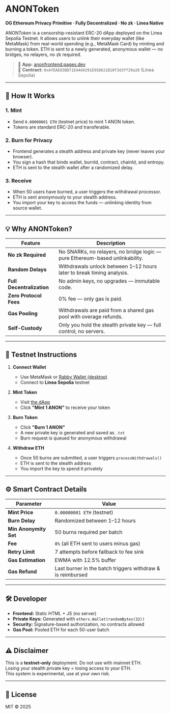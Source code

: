 # ANONToken

**OG Ethereum Privacy Primitive · Fully Decentralized · No zk · Linea Native**

ANONToken is a censorship-resistant ERC-20 dApp deployed on the Linea Sepolia Testnet. It allows users to unlink their everyday wallet (like MetaMask) from real-world spending (e.g., MetaMask Card) by minting and burning a token. ETH is sent to a newly generated, anonymous wallet — no bridges, no relayers, no zk required.

> 🔗 **App:** [anonfrontend.pages.dev](https://anonfrontend.pages.dev/)  
> 🧱 **Contract:** `0xAfEAE83BD71E44d4291E95D621B10f3d3ff29a28` (Linea Sepolia)

---

## 🔐 How It Works

### 1. Mint
- Send `0.00000001 ETH` (testnet price) to mint 1 ANON token.
- Tokens are standard ERC-20 and transferable.

### 2. Burn for Privacy
- Frontend generates a stealth address and private key (never leaves your browser).
- You sign a hash that binds wallet, burnId, contract, chainId, and entropy.
- ETH is sent to the stealth wallet after a randomized delay.

### 3. Receive
- When 50 users have burned, a user triggers the withdrawal processor.
- ETH is sent anonymously to your stealth address.
- You import your key to access the funds — unlinking identity from source wallet.

---

## 💡 Why ANONToken?

| Feature           | Description                                                                 |
|------------------|-----------------------------------------------------------------------------|
| **No zk Required** | No SNARKs, no relayers, no bridge logic — pure Ethereum-based unlinkability. |
| **Random Delays** | Withdrawals unlock between 1–12 hours later to break timing analysis.       |
| **Full Decentralization** | No admin keys, no upgrades — immutable code.                          |
| **Zero Protocol Fees** | 0% fee — only gas is paid.                                 |
| **Gas Pooling**   | Withdrawals are paid from a shared gas pool with overage refunds.           |
| **Self-Custody**  | Only you hold the stealth private key — full control, no servers.           |

---

## 🧪 Testnet Instructions

1. **Connect Wallet**
   - Use MetaMask or [Rabby Wallet (desktop)](https://rabby.io/)
   - Connect to **Linea Sepolia** testnet

2. **Mint Token**
   - Visit [the dApp](https://immense-honey-brief.on-fleek.app)
   - Click **"Mint 1 ANON"** to receive your token

3. **Burn Token**
   - Click **"Burn 1 ANON"**
   - A new private key is generated and saved as `.txt`
   - Burn request is queued for anonymous withdrawal

4. **Withdraw ETH**
   - Once 50 burns are submitted, a user triggers `processWithdrawals()`
   - ETH is sent to the stealth address
   - You import the key to spend it privately

---

## ⚙️ Smart Contract Details

| Parameter             | Value                                      |
|-----------------------|--------------------------------------------|
| **Mint Price**        | `0.00000001 ETH` (testnet)                 |
| **Burn Delay**        | Randomized between 1–12 hours              |
| **Min Anonymity Set** | 50 burns required per batch                |
| **Fee**               | `0%` (all ETH sent to users minus gas)     |
| **Retry Limit**       | 7 attempts before fallback to fee sink     |
| **Gas Estimation**    | EWMA with 12.5% buffer                     |
| **Gas Refund**        | Last burner in the batch triggers withdraw & is reimbursed |

---

## 🛠 Developer

- **Frontend:** Static HTML + JS (no server)
- **Private Keys:** Generated with `ethers.Wallet(randomBytes(32))`
- **Security:** Signature-based authorization, no contracts allowed
- **Gas Pool:** Pooled ETH for each 50-user batch

---

## ⚠️ Disclaimer

This is a **testnet-only** deployment. Do not use with mainnet ETH.  
Losing your stealth private key = losing access to your ETH.  
This system is experimental, use at your own risk.

---

## 🧬 License

MIT © 2025
